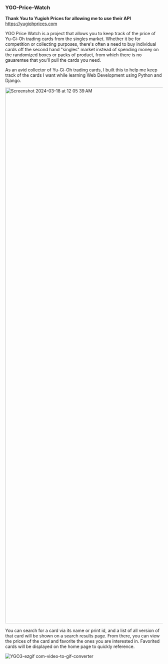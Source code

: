 ### YGO-Price-Watch

**Thank You to Yugioh Prices for allowing me to use their API**
https://yugiohprices.com 



YGO Price Watch is a project that allows you to keep track of the price of Yu-Gi-Oh trading cards from the singles market. Whether it be for competition or collecting purposes, there's often a need to buy individual cards off the second hand "singles" market instead of spending money on the randomized boxes or packs of product, from which there is no gauarentee that you'll pull the cards you need.

As an avid collector of Yu-Gi-Oh trading cards, I built this to help me keep track of the cards I want while learning Web Development using Python and Django.

<img width="1707" alt="Screenshot 2024-03-18 at 12 05 39 AM" src="https://github.com/allthingsfrogs/YGO-Price-Watch/assets/80496032/bd6eec45-05ff-4ec2-b0b1-31df18c27dc9">


You can search for a card via its name or print id, and a list of all version of that card will be shown on a search results page. From there, you can view the prices of the card and favorite the ones you are interested in. Favorited cards will be displayed on the home page to quickly reference.

![YGO3-ezgif com-video-to-gif-converter](https://github.com/allthingsfrogs/YGO-Price-Watch/assets/80496032/5048ec74-7c6b-4567-a6e7-8843b85764d9)
